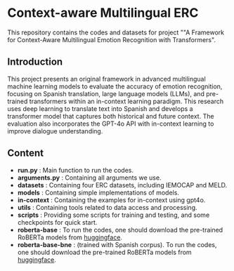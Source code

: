 # Context-aware Multilingual ERC

This repository contains the codes and datasets for project ""A Framework for Context-Aware Multilingual Emotion Recognition with Transformers".

## Introduction
This project presents an original framework in advanced multilingual machine learning models to evaluate the accuracy of emotion recognition, focusing on Spanish translation, large language models (LLMs), and pre-trained transformers within an in-context learning paradigm. This research uses deep learning to translate text into Spanish and
develops a transformer model that captures both historical and future context. The evaluation
also incorporates the GPT-4o API with in-context learning to improve dialogue understanding.

## Content

- **run.py** : Main function to run the codes.
- **arguments.py** : Containing all arguments we use.
- **datasets** : Containing four ERC datasets, including IEMOCAP and MELD.
- **models** : Containing simple implementations of models.
- **in-context** : Containing the examples for in-context using gpt4o.
- **utils** : Containing tools related to data access and processing.
- **scripts** : Providing some scripts for training and testing, and some checkpoints for quick start.
- **roberta-base** : To run the codes, one should download the pre-trained RoBERTa models from [huggingface](https://huggingface.co/models).
- **roberta-base-bne** : (trained with Spanish corpus). To run the codes, one should download the pre-trained RoBERTa models from [huggingface](https://huggingface.co/models).
